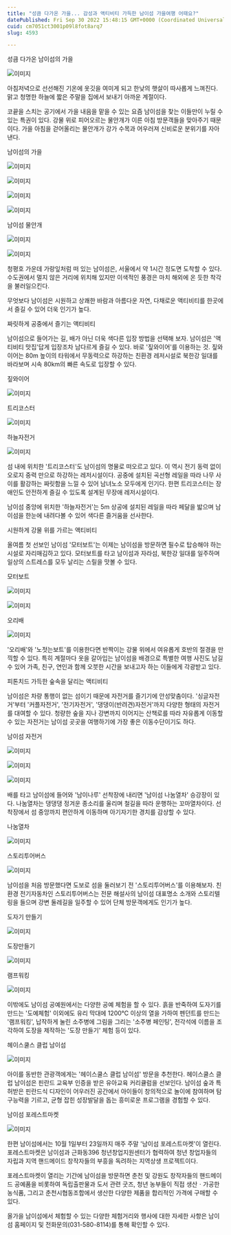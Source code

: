 ```yaml
---
title: "성큼 다가온 가을... 감성과 액티비티 가득한 남이섬 가을여행 어때요?"
datePublished: Fri Sep 30 2022 15:48:15 GMT+0000 (Coordinated Universal Time)
cuid: cm7051ct3001p09l8fot8arq7
slug: 4593

---
```



성큼 다가온 남이섬의 가을

![이미지](https://cdn.hashnode.com/res/hashnode/image/upload/v1739257482523/70d29f35-e3dc-46d1-972b-506b5be025d5.jpeg)

아침저녁으로 선선해진 기온에 옷깃을 여미게 되고 한낮의 햇살이 따사롭게 느껴진다. 맑고 청명한 하늘에 짧은 주말을 집에서 보내기 아까운 계절이다.

코끝을 스치는 공기에서 가을 내음을 맡을 수 있는 요즘 남이섬을 찾는 이들만이 누릴 수 있는 특권이 있다. 강물 위로 피어오르는 물안개가 이른 아침 방문객들을 맞아주기 때문이다. 가을 아침을 걷어올리는 물안개가 강가 수목과 어우러져 신비로운 분위기를 자아낸다.

남이섬의 가을

![이미지](https://cdn.hashnode.com/res/hashnode/image/upload/v1739257485417/ee19179c-b628-4c4e-985a-6692557bfa34.jpeg)

![이미지](https://cdn.hashnode.com/res/hashnode/image/upload/v1739257488273/62cc8258-d7a3-45a7-a5ad-e3cbf766e608.jpeg)

![이미지](https://cdn.hashnode.com/res/hashnode/image/upload/v1739257490482/09acb531-6634-4615-9694-dbbf5cb232de.jpeg)

![이미지](https://cdn.hashnode.com/res/hashnode/image/upload/v1739257494294/61e704bb-1cf1-4201-bcf0-629381ffd913.jpeg)

남이섬 물안개

![이미지](https://cdn.hashnode.com/res/hashnode/image/upload/v1739257497936/120def02-1087-469f-858b-90dda069d574.jpeg)

![이미지](https://cdn.hashnode.com/res/hashnode/image/upload/v1739257500291/3d2ffc3d-49b7-4da6-ba70-b19d92c8f13a.jpeg)

청평호 가운데 가랑잎처럼 떠 있는 남이섬은, 서울에서 약 1시간 정도면 도착할 수 있다. 수도권에서 멀지 않은 거리에 위치해 있지만 이색적인 풍경은 마치 해외에 온 듯한 착각을 불러일으킨다.

무엇보다 남이섬은 시원하고 상쾌한 바람과 아름다운 자연, 다채로운 액티비티를 한곳에서 즐길 수 있어 더욱 인기가 높다.

짜릿하게 공중에서 즐기는 액티비티

남이섬으로 들어가는 길, 배가 아닌 더욱 색다른 입장 방법을 선택해 보자. 남이섬은 '액티비티 맛집'답게 입장조차 남다르게 즐길 수 있다. 바로 '짚와이어'를 이용하는 것. 짚와이어는 80m 높이의 타워에서 무동력으로 하강하는 친환경 레저시설로 북한강 일대를 바라보며 시속 80km의 빠른 속도로 입장할 수 있다.

짚와이어

![이미지](https://cdn.hashnode.com/res/hashnode/image/upload/v1739257502244/b2e8c53b-586e-40e2-a1a1-7341895fa009.jpeg)

트리코스터

![이미지](https://cdn.hashnode.com/res/hashnode/image/upload/v1739257505046/195c7200-83e9-45ef-9a0c-cb9631a2ea70.jpeg)

하늘자전거

![이미지](https://cdn.hashnode.com/res/hashnode/image/upload/v1739257507585/cafbda0f-f270-495d-a519-8bfa12b6a88e.jpeg)

섬 내에 위치한 '트리코스터'도 남이섬의 명물로 떠오르고 있다. 이 역시 전기 동력 없이 오로지 중력 만으로 하강하는 레저시설이다. 공중에 설치된 곡선형 레일을 따라 나무 사이를 활강하는 짜릿함을 느낄 수 있어 남녀노소 모두에게 인기다. 한편 트리코스터는 장애인도 안전하게 즐길 수 있도록 설계된 무장애 레저시설이다.

남이섬 중앙에 위치한 '하늘자전거'는 5m 상공에 설치된 레일을 따라 페달을 밟으며 남이섬을 한눈에 내려다볼 수 있어 색다른 즐거움을 선사한다.

시원하게 강물 위를 가르는 액티비티

올여름 첫 선보인 남이섬 '모터보트'는 이제는 남이섬을 방문하면 필수로 탑승해야 하는 시설로 자리매김하고 있다. 모터보트를 타고 남이섬과 자라섬, 북한강 일대를 일주하며 일상의 스트레스를 모두 날리는 스릴을 맛볼 수 있다.

모터보트

![이미지](https://cdn.hashnode.com/res/hashnode/image/upload/v1739257510419/0b82b267-6ecf-41d3-bec3-2cea38ba69e6.jpeg)

![이미지](https://cdn.hashnode.com/res/hashnode/image/upload/v1739257513509/7fcd334d-480e-4f80-a359-ee6381fd9b00.jpeg)

오리배

![이미지](https://cdn.hashnode.com/res/hashnode/image/upload/v1739257516353/ddf85768-468b-4d84-9afb-262280e2f18f.jpeg)

'오리배'와 '노젓는보트'를 이용한다면 반짝이는 강물 위에서 여유롭게 호반의 절경을 만끽할 수 있다. 특히 계절마다 옷을 갈아입는 남이섬을 배경으로 특별한 여행 사진도 남길 수 있어 가족, 친구, 연인과 함께 오붓한 시간을 보내고자 하는 이들에게 각광받고 있다.

피톤치드 가득한 숲속을 달리는 액티비티

남이섬은 차량 통행이 없는 섬이기 때문에 자전거를 즐기기에 안성맞춤이다. '싱글자전거'부터 '커플자전거', '전기자전거', '댕댕이(반려견)자전거'까지 다양한 형태의 자전거를 대여할 수 있다. 청량한 숲을 지나 강변까지 이어지는 산책로를 따라 자유롭게 이동할 수 있는 자전거는 남이섬 곳곳을 여행하기에 가장 좋은 이동수단이기도 하다.

남이섬 자전거

![이미지](https://cdn.hashnode.com/res/hashnode/image/upload/v1739257519603/47166806-4ee9-464a-98a5-33800a810f9f.jpeg)

![이미지](https://cdn.hashnode.com/res/hashnode/image/upload/v1739257522189/444ff614-a7ed-4b17-85e6-593c39b47a4d.jpeg)

![이미지](https://cdn.hashnode.com/res/hashnode/image/upload/v1739257525394/c4fa13a9-3092-4d17-9170-a912912c383a.jpeg)

배를 타고 남이섬에 들어와 '남이나루' 선착장에 내리면 '남이섬 나눔열차' 승강장이 있다. 나눔열차는 댕댕댕 정겨운 종소리를 울리며 철길을 따라 운행하는 꼬마열차이다. 선착장에서 섬 중앙까지 편안하게 이동하며 아기자기한 경치를 감상할 수 있다.

나눔열차

![이미지](https://cdn.hashnode.com/res/hashnode/image/upload/v1739257528185/c49670fd-9a9c-45e2-ba97-cfaa9d9188c9.jpeg)

스토리투어버스

![이미지](https://cdn.hashnode.com/res/hashnode/image/upload/v1739257531829/b550a322-e476-4f52-924b-cf5b49ee5df2.jpeg)

남이섬을 처음 방문했다면 도보로 섬을 둘러보기 전 '스토리투어버스'를 이용해보자. 친환경 전기자동차인 스토리투어버스는 전문 해설사의 남이섬 대표명소 소개와 스토리텔링을 들으며 강변 둘레길을 일주할 수 있어 단체 방문객에게도 인기가 높다.

도자기 만들기

![이미지](https://cdn.hashnode.com/res/hashnode/image/upload/v1739257534786/c6534245-3d66-475d-b8a2-2ab67d27d0de.png)

도장만들기

![이미지](https://cdn.hashnode.com/res/hashnode/image/upload/v1739257537630/aa994b13-bf17-41bf-ab38-91330aee561a.jpeg)

램프워킹

![이미지](https://cdn.hashnode.com/res/hashnode/image/upload/v1739257540786/963e0f65-2c53-48f6-8882-ff9f39fba6ab.jpeg)

이밖에도 남이섬 공예원에서는 다양한 공예 체험을 할 수 있다. 흙을 반죽하여 도자기를 만드는 '도예체험' 이외에도 유리 막대에 1200℃ 이상의 열을 가하여 펜던트를 만드는 '램프워킹', 납작하게 눌린 소주병에 그림을 그리는 '소주병 페인팅', 전각석에 이름을 조각하여 도장을 제작하는 '도장 만들기' 체험 등이 있다.

헤이스쿨스 클럽 남이섬

![이미지](https://cdn.hashnode.com/res/hashnode/image/upload/v1739257543301/4f64d725-2100-42ff-995c-c0a85beacafa.jpeg)

아이를 동반한 관광객에게는 '헤이스쿨스 클럽 남이섬' 방문을 추천한다. 헤이스쿨스 클럽 남이섬은 핀란드 교육부 인증을 받은 유아교육 커리큘럼을 선보인다. 남이섬 숲과 특허받은 핀란드식 디자인이 어우러진 공간에서 아이들이 창의적으로 놀이에 참여하며 탐구능력을 기르고, 균형 잡힌 성장발달을 돕는 흥미로운 프로그램을 경험할 수 있다.

남이섬 포레스트마켓

![이미지](https://cdn.hashnode.com/res/hashnode/image/upload/v1739257545843/27bccc4e-10af-4945-ba00-96c3efcc731a.jpeg)

한편 남이섬에서는 10월 1일부터 23일까지 매주 주말 '남이섬 포레스트마켓'이 열린다. 포레스트마켓은 남이섬과 근화동396 청년창업지원센터가 협력하여 청년 창업자들의 자립과 지역 핸드메이드 창작자들의 부흥을 독려하는 지역상생 프로젝트이다.

포레스트마켓이 열리는 기간에 남이섬을 방문하면 춘천 및 강원도 창작자들의 핸드메이드 공예품을 비롯하여 독립출판물과 도서 관련 굿즈, 청년 농부들이 직접 생산ㆍ가공한 농식품, 그리고 춘천시협동조합에서 생산한 다양한 제품을 합리적인 가격에 구매할 수 있다.

올가을 남이섬에서 체험할 수 있는 다양한 체험거리와 행사에 대한 자세한 사항은 남이섬 홈페이지 및 전화문의(031-580-8114)를 통해 확인할 수 있다.